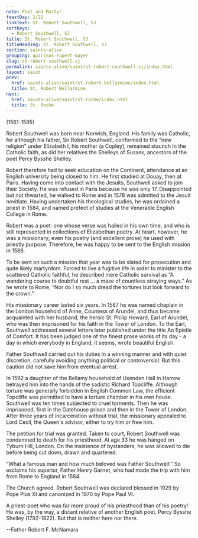 ```yaml
---
note: Poet and Martyr
feastDay: 2/21
linkText: St. Robert Southwell, SJ
sortKeys:
  - Robert Southwell, SJ
title: St. Robert Southwell, SJ
titleHeading: St. Robert Southwell, SJ
section: saints-alive
grouping: quirinus-rupert-mayer
slug: st-robert-southwell-sj
permalink: saints-alive/saint/st-robert-southwell-sj/index.html
layout: saint
prev:
  href: saints-alive/saint/st-robert-bellarmine/index.html
  title: St. Robert Bellarmine
next:
  href: saints-alive/saint/st-roche/index.html
  title: St. Roche
---
```

(1561-1595)

Robert Southwell was born near Norwich, England. His family was Catholic, for although his father, Sir Robert Southwell, conformed to the “new religion” under Elizabeth I, his mother (a Copley), remained staunch In the Catholic faith, as did her relatives the Shelleys of Sussex, ancestors of the poet Percy Bysshe Shelley.

Robert therefore had to seek education on the Continent, attendance at an English university being closed to him. He first studied at Douay, then at Paris. Having come into contact with the Jesuits, Southwell asked to join their Society. He was refused in Paris because he was only 17. Disappointed but not thwarted, he walked to Rome and in 1578 was admitted to the Jesuit novitiate. Having undertaken his theological studies, he was ordained a priest in 1584, and named prefect of studies at the Venerable English College in Rome.

Robert was a poet: one whose verse was hailed in his own time, and who is still represented in collections of Elizabethan poetry. At heart, however, he was a missionary; even his poetry (and excellent prose) he used with priestly purpose. Therefore, he was happy to be sent to the English mission in 1586.

To be sent on such a mission that year was to be slated for prosecution and quite likely martyrdom. Forced to live a fugitive life in order to minister to the scattered Catholic faithful, he described mere Catholic survival as “A wandering course to doubtful rest ... a maze of countless straying ways.” As he wrote to Rome, “Nor do I so much dread the tortures but look forward to the crown.”

His missionary career lasted six years. In 1587 he was named chaplain in the London household of Anne, Countess of Arundel, and thus became acquainted with her husband, the heroic St. Philip Howard, Earl of Arundel, who was then imprisoned for his faith in the Tower of London. To the Earl, Southwell addressed several letters later published under the title An Epistle of Comfort. It has been judged one of the finest prose works of its day - a day in which everybody in England, it seems, wrote beautiful English.

Father Southwell carried out his duties in a winning manner and with quiet discretion, carefully avoiding anything political or controversial. But this caution did not save him from eventual arrest.

In 1592 a daughter of the Bellamy household of Uxenden Hall in Harrow betrayed him into the hands of the sadistic Richard Topcliffe. Although torture was generally forbidden in English Common Law, the efficient Topcliffe was permitted to have a torture chamber in his own house. Southwell was ten times subjected to cruel torments. Then he was imprisoned, first in the Gatehouse prison and then in the Tower of London. After three years of incarceration without trial, the missionary appealed to Lord Cecil, the Queen's advisor, either to try him or free him.

The petition for trial was granted. Taken to court, Robert Southwell was condemned to death for his priesthood. At age 33 he was hanged on Tyburn Hill, London. On the insistence of bystanders, he was allowed to die before being cut down, drawn and quartered.

“What a famous man and how much beloved was Father Southwell!” So exclaims his superior, Father Henry Garnet, who had made the trip with him from Rome to England in 1584.

The Church agreed. Robert Southwell was declared blessed in 1929 by Pope Pius XI and canonized in 1970 by Pope Paul VI.

A priest-poet who was far more proud of his priesthood than of his poetry! He was, by the way, a distant relative of another English poet, Percy Bysshe Shelley (1792-1822). But that is neither here nor there.

\--Father Robert F. McNamara